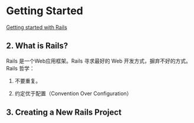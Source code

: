 # Getting Started

[Getting started with Rails](https://guides.rubyonrails.org/getting_started.html)

## 2. What is Rails?

Rails 是一个Web应用框架。Rails 寻求最好的 Web 开发方式，摒弃不好的方式。Rails 哲学：

1. 不要重复。

2. 约定优于配置（Convention Over Configuration）

## 3. Creating a New Rails Project





